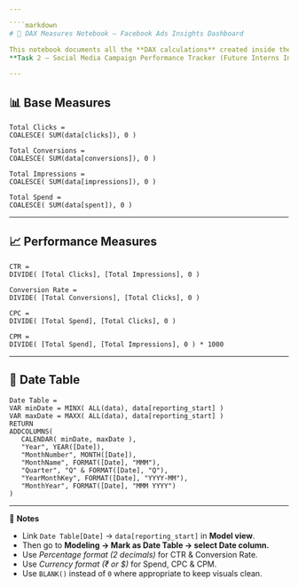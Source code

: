 ```yaml
---

````markdown
# 📒 DAX Measures Notebook — Facebook Ads Insights Dashboard

This notebook documents all the **DAX calculations** created inside the Power BI file for  
**Task 2 — Social Media Campaign Performance Tracker (Future Interns Internship).**

---
```


## **📊 Base Measures**

```DAX
Total Clicks =
COALESCE( SUM(data[clicks]), 0 )

Total Conversions =
COALESCE( SUM(data[conversions]), 0 )

Total Impressions =
COALESCE( SUM(data[impressions]), 0 )

Total Spend =
COALESCE( SUM(data[spent]), 0 )
````

---

## **📈 Performance Measures**

```DAX
CTR =
DIVIDE( [Total Clicks], [Total Impressions], 0 )

Conversion Rate =
DIVIDE( [Total Conversions], [Total Clicks], 0 )

CPC =
DIVIDE( [Total Spend], [Total Clicks], 0 )

CPM =
DIVIDE( [Total Spend], [Total Impressions], 0 ) * 1000
```

---

## **📅 Date Table**

```DAX
Date Table =
VAR minDate = MINX( ALL(data), data[reporting_start] )
VAR maxDate = MAXX( ALL(data), data[reporting_start] )
RETURN
ADDCOLUMNS(
   CALENDAR( minDate, maxDate ),
   "Year", YEAR([Date]),
   "MonthNumber", MONTH([Date]),
   "MonthName", FORMAT([Date], "MMM"),
   "Quarter", "Q" & FORMAT([Date], "Q"),
   "YearMonthKey", FORMAT([Date], "YYYY-MM"),
   "MonthYear", FORMAT([Date], "MMM YYYY")
)
```

---

🧠 **Notes**

* Link `Date Table[Date]` → `data[reporting_start]` in **Model view**.
* Then go to **Modeling → Mark as Date Table → select Date column.**
* Use *Percentage format (2 decimals)* for CTR & Conversion Rate.
* Use *Currency format (₹ or $)* for Spend, CPC & CPM.
* Use `BLANK()` instead of `0` where appropriate to keep visuals clean.

```




